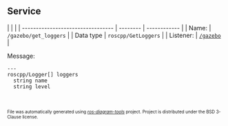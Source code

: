 <!--
File was automatically generated using 'ros-diagram-tools' project.
Project is distributed under the BSD 3-Clause license.
-->

## Service


|  |  |
| --------------------------------- | -------- | ------------ |
| Name: | `/gazebo/get_loggers` |
| Data type | `roscpp/GetLoggers` |
| Listener: | [`/gazebo`](n__gazebo.html) |

Message:
```
---
roscpp/Logger[] loggers
  string name
  string level


```



</br>
<font size="1">
File was automatically generated using <a href="https://github.com/anetczuk/ros-diagram-tools"><i>ros-diagram-tools</i></a> project.
Project is distributed under the BSD 3-Clause license.
</font>
